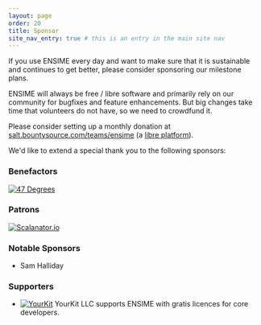 ```yaml
---
layout: page
order: 20
title: Sponsor
site_nav_entry: true # this is an entry in the main site nav
---
```


If you use ENSIME every day and want to make sure that it is sustainable and continues to get better, please consider sponsoring our milestone plans.

ENSIME will always be free / libre software and primarily rely on our community for bugfixes and feature enhancements. But big changes take time that volunteers do not have, so we need to crowdfund it.

Please consider setting up a monthly donation at [salt.bountysource.com/teams/ensime](https://salt.bountysource.com/teams/ensime) (a [libre platform](https://github.com/bountysource/core)).

We'd like to extend a special thank you to the following sponsors:

### Benefactors

[![47 Degrees](https://pbs.twimg.com/profile_images/575659950430535680/2ER-ouLq_200x200.png)](http://www.47deg.com/)

### Patrons

[![Scalanator.io](https://pbs.twimg.com/profile_images/731137083545391104/kAlT908G_200x200.jpg)](https://www.scalanator.io/)

### Notable Sponsors

- Sam Halliday

### Supporters

- [![YourKit](https://www.yourkit.com/images/yklogo.png)](https://www.yourkit.com/) YourKit LLC supports ENSIME with gratis licences for core developers.
